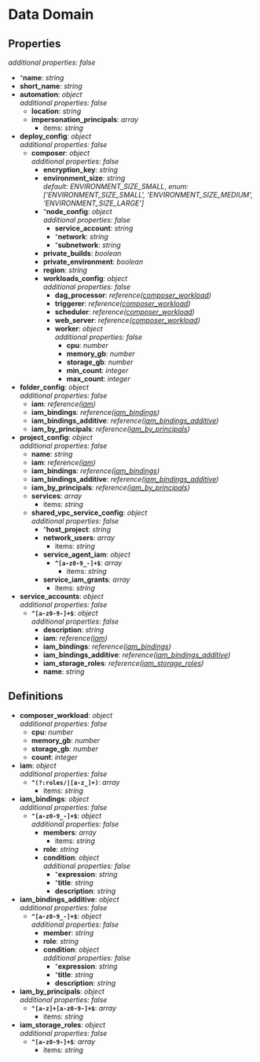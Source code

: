 # Data Domain

<!-- markdownlint-disable MD036 -->

## Properties

*additional properties: false*

- ⁺**name**: *string*
- **short_name**: *string*
- **automation**: *object*
  <br>*additional properties: false*
  - **location**: *string*
  - **impersonation_principals**: *array*
    - items: *string*
- **deploy_config**: *object*
  <br>*additional properties: false*
  - **composer**: *object*
    <br>*additional properties: false*
    - **encryption_key**: *string*
    - **environment_size**: *string*
    <br>*default: ENVIRONMENT_SIZE_SMALL*, *enum: ['ENVIRONMENT_SIZE_SMALL', 'ENVIRONMENT_SIZE_MEDIUM', 'ENVIRONMENT_SIZE_LARGE']*
    - ⁺**node_config**: *object*
      <br>*additional properties: false*
      - **service_account**: *string*
      - ⁺**network**: *string*
      - ⁺**subnetwork**: *string*
    - **private_builds**: *boolean*
    - **private_environment**: *boolean*
    - **region**: *string*
    - **workloads_config**: *object*
      <br>*additional properties: false*
      - **dag_processor**: *reference([composer_workload](#refs-composer_workload))*
      - **triggerer**: *reference([composer_workload](#refs-composer_workload))*
      - **scheduler**: *reference([composer_workload](#refs-composer_workload))*
      - **web_server**: *reference([composer_workload](#refs-composer_workload))*
      - **worker**: *object*
        <br>*additional properties: false*
        - **cpu**: *number*
        - **memory_gb**: *number*
        - **storage_gb**: *number*
        - **min_count**: *integer*
        - **max_count**: *integer*
- **folder_config**: *object*
  <br>*additional properties: false*
  - **iam**: *reference([iam](#refs-iam))*
  - **iam_bindings**: *reference([iam_bindings](#refs-iam_bindings))*
  - **iam_bindings_additive**: *reference([iam_bindings_additive](#refs-iam_bindings_additive))*
  - **iam_by_principals**: *reference([iam_by_principals](#refs-iam_by_principals))*
- **project_config**: *object*
  <br>*additional properties: false*
  - **name**: *string*
  - **iam**: *reference([iam](#refs-iam))*
  - **iam_bindings**: *reference([iam_bindings](#refs-iam_bindings))*
  - **iam_bindings_additive**: *reference([iam_bindings_additive](#refs-iam_bindings_additive))*
  - **iam_by_principals**: *reference([iam_by_principals](#refs-iam_by_principals))*
  - **services**: *array*
    - items: *string*
  - **shared_vpc_service_config**: *object*
    <br>*additional properties: false*
    - ⁺**host_project**: *string*
    - **network_users**: *array*
      - items: *string*
    - **service_agent_iam**: *object*
      - **`^[a-z0-9_-]+$`**: *array*
        - items: *string*
    - **service_iam_grants**: *array*
      - items: *string*
- **service_accounts**: *object*
  <br>*additional properties: false*
  - **`^[a-z0-9-]+$`**: *object*
    <br>*additional properties: false*
    - **description**: *string*
    - **iam**: *reference([iam](#refs-iam))*
    - **iam_bindings**: *reference([iam_bindings](#refs-iam_bindings))*
    - **iam_bindings_additive**: *reference([iam_bindings_additive](#refs-iam_bindings_additive))*
    - **iam_storage_roles**: *reference([iam_storage_roles](#refs-iam_storage_roles))*
    - **name**: *string*

## Definitions

- **composer_workload**<a name="refs-composer_workload"></a>: *object*
  <br>*additional properties: false*
  - **cpu**: *number*
  - **memory_gb**: *number*
  - **storage_gb**: *number*
  - **count**: *integer*
- **iam**<a name="refs-iam"></a>: *object*
  <br>*additional properties: false*
  - **`^(?:roles/|[a-z_]+)`**: *array*
    - items: *string*
- **iam_bindings**<a name="refs-iam_bindings"></a>: *object*
  <br>*additional properties: false*
  - **`^[a-z0-9_-]+$`**: *object*
    <br>*additional properties: false*
    - **members**: *array*
      - items: *string*
    - **role**: *string*
    - **condition**: *object*
      <br>*additional properties: false*
      - ⁺**expression**: *string*
      - ⁺**title**: *string*
      - **description**: *string*
- **iam_bindings_additive**<a name="refs-iam_bindings_additive"></a>: *object*
  <br>*additional properties: false*
  - **`^[a-z0-9_-]+$`**: *object*
    <br>*additional properties: false*
    - **member**: *string*
    - **role**: *string*
    - **condition**: *object*
      <br>*additional properties: false*
      - ⁺**expression**: *string*
      - ⁺**title**: *string*
      - **description**: *string*
- **iam_by_principals**<a name="refs-iam_by_principals"></a>: *object*
  <br>*additional properties: false*
  - **`^[a-z]+[a-z0-9-]+$`**: *array*
    - items: *string*
- **iam_storage_roles**<a name="refs-iam_storage_roles"></a>: *object*
  <br>*additional properties: false*
  - **`^[a-z0-9-]+$`**: *array*
    - items: *string*